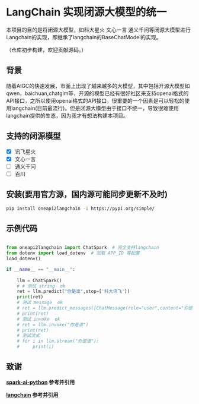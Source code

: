 # LangChain 实现闭源大模型的统一

本项目的目的是将闭源大模型，如科大星火 文心一言 通义千问等闭源大模型进行Langchain的实现，即继承了langchain的BaseChatModel的实现。

（仓库初步构建，欢迎贡献源码。）

## 背景

随着AIGC的快速发展，市面上出现了越来越多的大模型，其中包括开源大模型如qwen，baichuan,chatglm等，开源的模型已经有很好社区来支持openai格式的API接口，之所以使用openai格式的API接口，很重要的一个因素是可以轻松的使用langchain(目前最流行)。但是闭源大模型由于接口不统一，导致很难使用langchain提供的生态，因为我才有想法构建本项目。

## 支持的闭源模型

* [X] 讯飞星火
* [X] 文心一言
* [ ] 通义千问
* [ ] 百川

## 安装(要用官方源，国内源可能同步更新不及时)

```sh
pip install oneapi2langchain -i https://pypi.org/simple/
```

## 示例代码

```python

from oneapi2langchain import ChatSpark  # 完全支持langchain
from dotenv import load_dotenv  # 加载 APP_ID 等配置
load_dotenv()

if __name__ == "__main__":
  
    llm = ChatSpark()
    # # 测试 string  ok
    ret = llm.predict("你是谁",stop=['科大讯飞'])
    print(ret)
    # 测试 message  ok
    # ret = llm.predict_messages([ChatMessage(role="user",content="你是谁")])
    # print(ret)
    # 测试 invoke  ok
    # ret = llm.invoke("你是谁")
    # print(ret)
    # 测试流式
    # for i in llm.stream("你是谁"):
    #     print(i)


```

## 致谢

**[spark-ai-python](https://github.com/iflytek/spark-ai-python)    参考并引用**

**[langchain](https://github.com/langchain-ai/langchain)    参考并引用**
